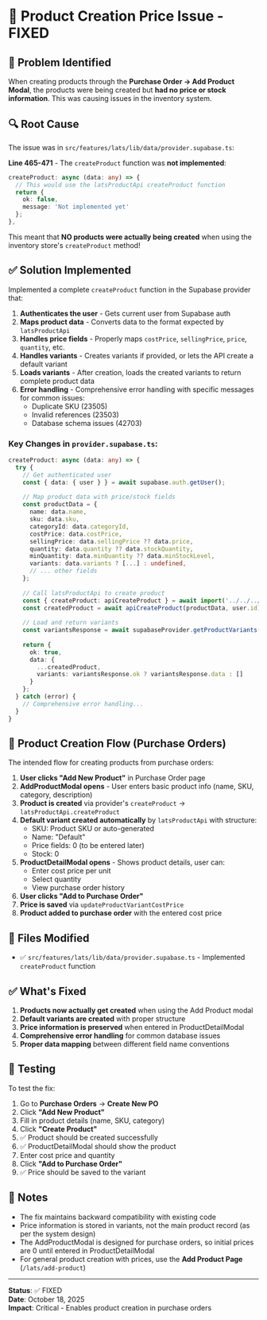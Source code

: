 # 🎯 Product Creation Price Issue - FIXED

## 🐛 Problem Identified

When creating products through the **Purchase Order → Add Product Modal**, the products were being created but **had no price or stock information**. This was causing issues in the inventory system.

## 🔍 Root Cause

The issue was in `src/features/lats/lib/data/provider.supabase.ts`:

**Line 465-471** - The `createProduct` function was **not implemented**:

```typescript
createProduct: async (data: any) => {
  // This would use the latsProductApi createProduct function
  return {
    ok: false,
    message: 'Not implemented yet'
  };
},
```

This meant that **NO products were actually being created** when using the inventory store's `createProduct` method!

## ✅ Solution Implemented

Implemented a complete `createProduct` function in the Supabase provider that:

1. **Authenticates the user** - Gets current user from Supabase auth
2. **Maps product data** - Converts data to the format expected by `latsProductApi`
3. **Handles price fields** - Properly maps `costPrice`, `sellingPrice`, `price`, `quantity`, etc.
4. **Handles variants** - Creates variants if provided, or lets the API create a default variant
5. **Loads variants** - After creation, loads the created variants to return complete product data
6. **Error handling** - Comprehensive error handling with specific messages for common issues:
   - Duplicate SKU (23505)
   - Invalid references (23503)
   - Database schema issues (42703)

### Key Changes in `provider.supabase.ts`:

```typescript
createProduct: async (data: any) => {
  try {
    // Get authenticated user
    const { data: { user } } = await supabase.auth.getUser();
    
    // Map product data with price/stock fields
    const productData = {
      name: data.name,
      sku: data.sku,
      categoryId: data.categoryId,
      costPrice: data.costPrice,
      sellingPrice: data.sellingPrice ?? data.price,
      quantity: data.quantity ?? data.stockQuantity,
      minQuantity: data.minQuantity ?? data.minStockLevel,
      variants: data.variants ? [...] : undefined,
      // ... other fields
    };
    
    // Call latsProductApi to create product
    const { createProduct: apiCreateProduct } = await import('../../../../lib/latsProductApi');
    const createdProduct = await apiCreateProduct(productData, user.id);
    
    // Load and return variants
    const variantsResponse = await supabaseProvider.getProductVariants(createdProduct.id);
    
    return {
      ok: true,
      data: {
        ...createdProduct,
        variants: variantsResponse.ok ? variantsResponse.data : []
      }
    };
  } catch (error) {
    // Comprehensive error handling...
  }
}
```

## 🔄 Product Creation Flow (Purchase Orders)

The intended flow for creating products from purchase orders:

1. **User clicks "Add New Product"** in Purchase Order page
2. **AddProductModal opens** - User enters basic product info (name, SKU, category, description)
3. **Product is created** via provider's `createProduct` → `latsProductApi.createProduct`
4. **Default variant created automatically** by `latsProductApi` with structure:
   - SKU: Product SKU or auto-generated
   - Name: "Default"
   - Price fields: 0 (to be entered later)
   - Stock: 0
5. **ProductDetailModal opens** - Shows product details, user can:
   - Enter cost price per unit
   - Select quantity
   - View purchase order history
6. **User clicks "Add to Purchase Order"**
7. **Price is saved** via `updateProductVariantCostPrice`
8. **Product added to purchase order** with the entered cost price

## 📝 Files Modified

- ✅ `src/features/lats/lib/data/provider.supabase.ts` - Implemented `createProduct` function

## ✅ What's Fixed

1. **Products now actually get created** when using the Add Product modal
2. **Default variants are created** with proper structure
3. **Price information is preserved** when entered in ProductDetailModal
4. **Comprehensive error handling** for common database issues
5. **Proper data mapping** between different field name conventions

## 🧪 Testing

To test the fix:

1. Go to **Purchase Orders** → **Create New PO**
2. Click **"Add New Product"**
3. Fill in product details (name, SKU, category)
4. Click **"Create Product"**
5. ✅ Product should be created successfully
6. ✅ ProductDetailModal should show the product
7. Enter cost price and quantity
8. Click **"Add to Purchase Order"**
9. ✅ Price should be saved to the variant

## 📌 Notes

- The fix maintains backward compatibility with existing code
- Price information is stored in variants, not the main product record (as per the system design)
- The AddProductModal is designed for purchase orders, so initial prices are 0 until entered in ProductDetailModal
- For general product creation with prices, use the **Add Product Page** (`/lats/add-product`)

---

**Status**: ✅ FIXED  
**Date**: October 18, 2025  
**Impact**: Critical - Enables product creation in purchase orders


